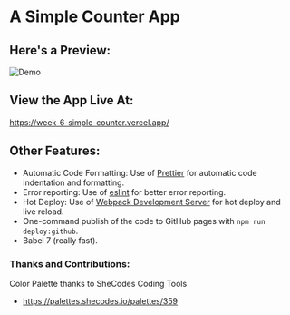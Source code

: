 # A Simple Counter App


## Here's a Preview:
![Demo](https://user-images.githubusercontent.com/112668448/256402941-86b255dd-05ff-4e40-9f28-77ce63451ed5.gif)

## View the App Live At:
https://week-6-simple-counter.vercel.app/ 


## Other Features:

- Automatic Code Formatting: Use of [Prettier](https://prettier.io/) for automatic code indentation and formatting.
- Error reporting: Use of [eslint](https://eslint.org/) for better error reporting.
- Hot Deploy: Use of [Webpack Development Server](https://webpack.js.org/configuration/dev-server/) for hot deploy and live reload.
- One-command publish of the code to GitHub pages with `npm run deploy:github`.
- Babel 7 (really fast).

### Thanks and Contributions:

Color Palette thanks to SheCodes Coding Tools
- https://palettes.shecodes.io/palettes/359
